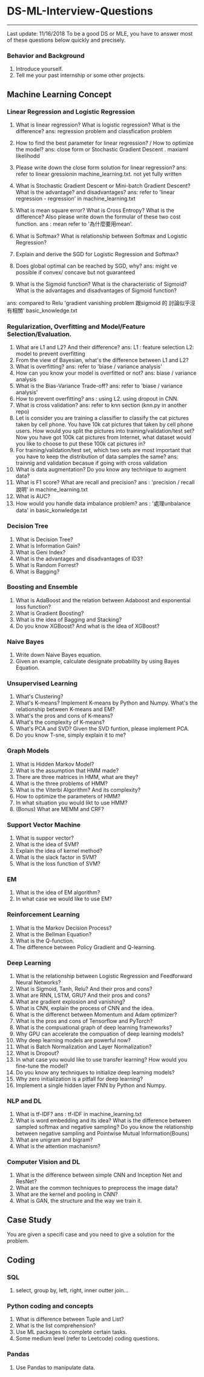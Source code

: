 # DS-ML-Interview-Questions

---
Last update: 11/16/2018
To be a good DS or MLE, you have to answer most of these questions below quickly and precisely.

### Behavior and Background
1. Introduce yourself.
2. Tell me your past internship or some other projects. 

## Machine Learning Concept
### Linear Regression and Logistic Regression
1. What is linear regression? What is logistic regression? What is the difference?
ans: regression problem and classfication problem
2. How to find the best parameter for linear regression? / How to optimize the model?
ans: close form or Stochastic Gradient Descent . maxiaml likelihodd
3. Please write down the close form solution for linear regression?
ans: refer to linear gressionin machine_learning.txt.  not yet fully written
4. What is Stochastic Gradient Descent or Mini-batch Gradient Descent? What is the advantage? and disadvantages?
ans: refer to 'linear regression  - regression'  in machine_learning.txt

5. What is mean square error? What is Cross Entropy? What is the difference? Also please write down the formular of these two cost function.
ans : mean refer to '為什麼要用mean'. 

6. What is Softmax? What is relationship between Softmax and Logistic Regression?
7. Explain and derive the SGD for Logistic Regression and Softmax?

8. Does global optimal can be reached by SGD, why?
ans: might ve possible if convex/ concave but not guaranteed

9. What is the Sigmoid function? What is the characteristic of Sigmoid? What is the advantages and disadvantages of Sigmoid function?

ans: compared to Relu 'gradient vanishing problem 跟sigmoid 的 討論似乎沒有相關' basic_knowledge.txt

### Regularization, Overfitting and Model/Feature Selection/Evaluation.
1. What are L1 and L2? And their difference? 
ans:  L1 : feature selection  L2: model to prevent overfitting
2. From the view of Bayesian, what's the difference between L1 and L2?
3. What is overfitting? 
ans: refer to 'biase / variance analysis'
4. How can you know your model is overfitted or not?
ans: biase / variance analysis 
5. What is the Bias-Variance Trade-off?
ans: refer to 'biase / variance analysis'
6. How to prevent overfitting?
ans : using  L2. using dropout in CNN.
7. What is cross validation?
ans: refer to knn section (knn.py in another repo)
8. Let is consider you are training a classifier to classify the cat pictures taken by cell phone. You have 10k cat pictures that taken by cell phone users. How would you split the pictures into training/validation/test set? Now you have got 100k cat pictures from Internet, what dataset would you like to choose to put these 100k cat pictures in?
9. For training/validation/test set, which two sets are most important that you have to keep the distribution of data samples the same?
ans: trainnig and validation becasue if going with cross validation
10. What is data augmentation? Do you know any technique to augment data?
11. What is F1 score? What are recall and precision?
ans :  'precision / recall 說明' in machine_learning.txt
12. What is AUC?
13. How would you handle data imbalance problem?
ans : '處理unbalance data'  in basic_konwledge.txt
### Decision Tree
1. What is Decision Tree?
2. What is Information Gain?
3. What is Geni Index?
4. What is the advantages and disadvantages of ID3?
5. What is Random Forrest?
6. What is Bagging?

### Boosting and Ensemble
1. What is AdaBoost and the relation between Adaboost and exponential loss function?
2. What is Gradient Boosting?
3. What is the idea of Bagging and Stacking?
4. Do you know XGBoost? And what is the idea of XGBoost?

### Naive Bayes
1. Write down Naive Bayes equation. 
2. Given an example, calculate designate probability by using Bayes Equation.

### Unsupervised Learning
1. What's Clustering?
2. What's K-means? Implement K-means by Python and Numpy. What's the relationship between K-means and EM?
3. What's the pros and cons of K-means?
4. What's the complexity of K-means?
5. What's PCA and SVD? Given the SVD funtion, please implement PCA.
6. Do you know T-sne, simply explain it to me?

### Graph Models
1. What is Hidden Markov Model? 
2. What is the assumption that HMM made?
3. There are three matrices in HMM, what are they?
3. What is the three problems of HMM?
4. What is the Viterbi Algorithm? And its complexity?
5. How to optimize the parameters of HMM?
6. In what situation you would likt to use HMM?
7. (Bonus) What are MEMM and CRF?

### Support Vector Machine
1. What is suppor vector?
2. What is the idea of SVM?
3. Explain the idea of kernel method?
4. What is the slack factor in SVM?
5. What is the loss function of SVM?

### EM
1. What is the idea of EM algorithm?
2. In what case we would like to use EM?

### Reinforcement Learning
1. What is the Markov Decision Process?
2. What is the Bellman Equation?
3. What is the Q-function.
4. The difference between Policy Gradient and Q-learning.

### Deep Learning
1. What is the relationship between Logistic Regression and Feedforward Neural Networks?
2. What is Sigmoid, Tanh, Relu? And their pros and cons?
3. What are RNN, LSTM, GRU? And their pros and cons?
4. What are gradient explosion and vanishing?
4. What is CNN, explain the process of CNN and the idea.
5. What is the differenct between Momentum and Adam optimizer?
6. What is the pros and cons of Tensorflow and PyTorch?
7. What is the compuational graph of deep learning frameworks?
8. Why GPU can accelerate the compuation of deep learning models?
9. Why deep learning models are powerful now?
10. What is Batch Normalization and Layer Normalization?
11. What is Dropout? 
12. In what case you would like to use transfer learning? How would you fine-tune the model?
13. Do you know any techniques to initialize deep learning models?
14. Why zero initialization is a pitfall for deep learning?
15. Implement a single hidden layer FNN by Python and Numpy.

### NLP and DL
1. What is tf-IDF?
ans : tf-IDF in machine_learning.txt
2. What is word embedding and its idea? What is the difference between sampled softmax and negative sampling? Do you know the relationship between negative sampling and Pointwise Mutual Information(Bouns)
3. What are unigram and bigram?
4. What is the attention machanism?

### Computer Vision and DL
1. What is the difference between simple CNN and Inception Net and ResNet?
2. What are the common techniques to preprocess the image data?
3. What are the kernel and pooling in CNN?
4. What is GAN, the structure and the way we train it.

## Case Study
You are given a specifi case and you need to give a solution for the problem.

## Coding
### SQL
1. select, group by, left, right, inner outter join...

### Python coding and concepts
1. What is difference between Tuple and List?
2. What is the list comprehension?
3. Use ML packages to complete certain tasks.
4. Some medium level (refer to Leetcode) coding questions.

### Pandas
1. Use Pandas to manipulate data.

